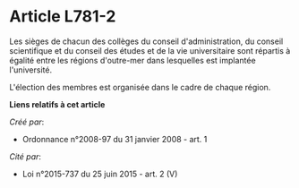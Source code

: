 # Article L781-2

Les sièges de chacun des collèges du conseil d'administration, du conseil scientifique et du conseil des études et de la vie
universitaire sont répartis à égalité entre les régions d'outre-mer dans lesquelles est implantée l'université. 

L'élection des membres est organisée dans le cadre de chaque région.

**Liens relatifs à cet article**

_Créé par_:

  - Ordonnance n°2008-97 du 31 janvier 2008 - art. 1

_Cité par_:

  - Loi n°2015-737 du 25 juin 2015 - art. 2 (V)
